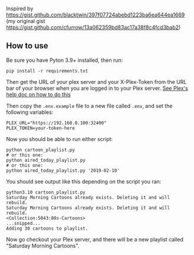 
Inspired by https://gist.github.com/blacktwin/397f07724abebd1223ba6ea644ea1669
(my original gist https://gist.github.com/cfurrow/13a062359bd83ac17a38f8c4fcd3bab2)

## How to use
Be sure you have Pyton 3.9+ installed, then run:

```
pip install -r requirements.txt
```

Then get the URL of your plex server and your X-Plex-Token from the URL bar of your browser when you are logged in to your Plex server. [See Plex's help doc on how to do this](https://support.plex.tv/articles/204059436-finding-an-authentication-token-x-plex-token/)

Then copy the `.env.example` file to a new file called `.env`, and set the following variables:

```
PLEX_URL="https://192.168.0.100:32400"
PLEX_TOKEN=your-token-here
```

Now you should be able to run either script:

```
python cartoon_playlist.py
# or this one:
python aired_today_playlist.py
# or this one:
python aired_today_playlist.py '2019-02-10'
```

You should see output like this depending on the script you ran:

```
python3.10 cartoon_playlist.py
Saturday Morning Cartoons already exists. Deleting it and will rebuild.
Saturday Morning Cartoons already exists. Deleting it and will rebuild.
<Collection:5043:80s-Cartoons>
...snipped...
Adding 30 cartoons to playlist.
```

Now go checkout your Plex server, and there will be a new playlist called "Saturday Morning Cartoons".
